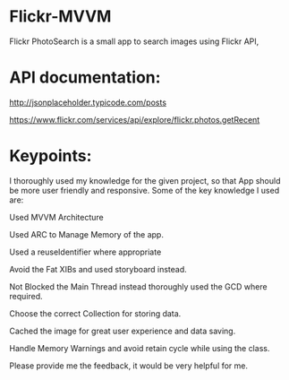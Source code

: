 # Flickr-MVVM

Flickr PhotoSearch is a small app to search images using Flickr API,
# API documentation:
http://jsonplaceholder.typicode.com/posts

https://www.flickr.com/services/api/explore/flickr.photos.getRecent

# Keypoints:
I thoroughly used my knowledge for the given project, so that App should be more user friendly and responsive. Some of the key knowledge I used are:

Used MVVM Architecture

Used ARC to Manage Memory of the app.

Used a reuseIdentifier where appropriate

Avoid the Fat XIBs and used storyboard instead.

Not Blocked the Main Thread instead thoroughly used the GCD where required.

Choose the correct Collection for storing data.

Cached the image for great user experience and data saving.

Handle Memory Warnings and avoid retain cycle while using the class.

Please provide me the feedback, it would be very helpful for me.
